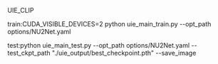 UIE_CLIP

train:CUDA_VISIBLE_DEVICES=2 python uie_main_train.py --opt_path options/NU2Net.yaml

test:python uie_main_test.py --opt_path options/NU2Net.yaml --test_ckpt_path "./uie_output/best_checkpoint.pth" --save_image
